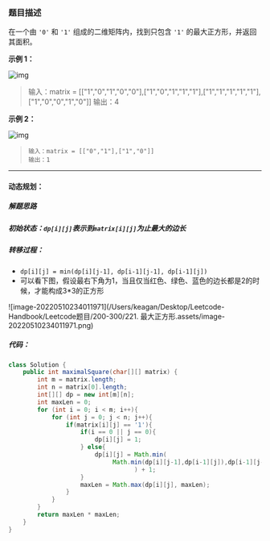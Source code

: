 ### 题目描述

在一个由 `'0'` 和 `'1'` 组成的二维矩阵内，找到只包含 `'1'` 的最大正方形，并返回其面积。

**示例 1：**

![img](https://assets.leetcode.com/uploads/2020/11/26/max1grid.jpg)

> 输入：matrix = [["1","0","1","0","0"],["1","0","1","1","1"],["1","1","1","1","1"],["1","0","0","1","0"]]
> 输出：4

**示例 2：**

![img](https://assets.leetcode.com/uploads/2020/11/26/max2grid.jpg)

> ```
> 输入：matrix = [["0","1"],["1","0"]]
> 输出：1
> ```

---

#### 动态规划：

##### 解题思路

##### 初始状态：`dp[i][j]`表示到`matrix[i][j]`为止最大的边长

##### 转移过程：

- `dp[i][j] = min(dp[i][j-1], dp[i-1][j-1], dp[i-1][j])`
- 可以看下图，假设最右下角为1，当且仅当红色、绿色、蓝色的边长都是2的时候，才能构成3*3的正方形

![image-20220510234011971](/Users/keagan/Desktop/Leetcode-Handbook/Leetcode题目/200-300/221. 最大正方形.assets/image-20220510234011971.png)

##### 代码：

```java
class Solution {
	public int maximalSquare(char[][] matrix) {
		int m = matrix.length;
		int n = matrix[0].length;
		int[][] dp = new int[m][n];
		int maxLen = 0;
		for (int i = 0; i < m; i++){
			for (int j = 0; j < n; j++){
				if(matrix[i][j] == '1'){
					if(i == 0 || j == 0){
						dp[i][j] = 1;
					} else{
						dp[i][j] = Math.min(
              				 Math.min(dp[i][j-1],dp[i-1][j]),dp[i-1][j-1]
						           ) + 1;
					}
					maxLen = Math.max(dp[i][j], maxLen);
				}
			}
		}
		return maxLen * maxLen;
	}
}
```

